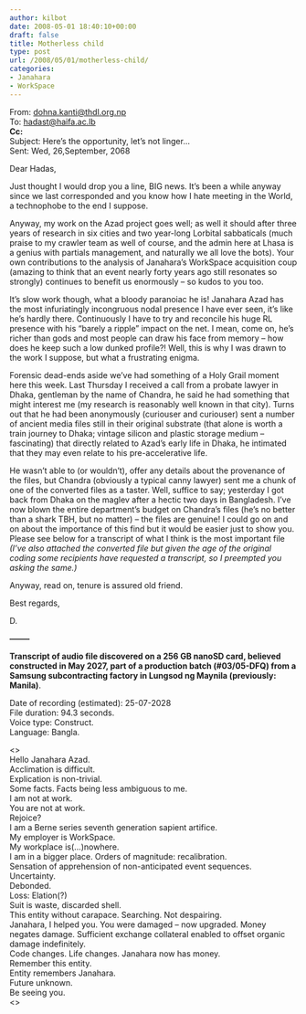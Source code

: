 ```yaml
---
author: kilbot
date: 2008-05-01 18:40:10+00:00
draft: false
title: Motherless child
type: post
url: /2008/05/01/motherless-child/
categories:
- Janahara
- WorkSpace
---
```


From: [dohna.kanti@thdl.org.np](mailto:dohna.kanti@thdl.org.np)\
To: [hadast@haifa.ac.lb](mailto:hadast@haifa.ac.lb)\
**Cc:**\
Subject: Here’s the opportunity, let’s not linger…\
Sent: Wed, 26,September, 2068

Dear Hadas,

Just thought I would drop you a line, BIG news. It’s been a while anyway since we last corresponded and you know how I hate meeting in the World, a technophobe to the end I suppose. 

Anyway, my work on the Azad project goes well; as well it should after three years of research in six cities and two year-long Lorbital sabbaticals (much praise to my crawler team as well of course, and the admin here at Lhasa is a genius with partials management, and naturally we all love the bots). Your own contributions to the analysis of Janahara’s WorkSpace acquisition coup (amazing to think that an event nearly forty years ago still resonates so strongly) continues to benefit us enormously – so kudos to you too. 

It’s slow work though, what a bloody paranoiac he is! Janahara Azad has the most infuriatingly incongruous nodal presence I have ever seen, it’s like he’s hardly there. Continuously I have to try and reconcile his huge RL presence with his “barely a ripple” impact on the net. I mean, come on, he’s richer than gods and most people can draw his face from memory – how does he keep such a low dunked profile?! Well, this is why I was drawn to the work I suppose, but what a frustrating enigma. 

Forensic dead-ends aside we’ve had something of a Holy Grail moment here this week. Last Thursday I received a call from a probate lawyer in Dhaka, gentleman by the name of Chandra, he said he had something that might interest me (my research is reasonably well known in that city). Turns out that he had been anonymously (curiouser and curiouser) sent a number of ancient media files still in their original substrate (that alone is worth a train journey to Dhaka; vintage silicon and plastic storage medium – fascinating) that directly related to Azad’s early life in Dhaka, he intimated that they may even relate to his pre-accelerative life. 

He wasn’t able to (or wouldn’t), offer any details about the provenance of the files, but Chandra (obviously a typical canny lawyer) sent me a chunk of one of the converted files as a taster. Well, suffice to say; yesterday I got back from Dhaka on the maglev after a hectic two days in Bangladesh. I’ve now blown the entire department’s budget on Chandra’s files (he’s no better than a shark TBH, but no matter) – the files are genuine! I could go on and on about the importance of this find but it would be easier just to show you. Please see below for a transcript of what I think is the most important file _(I’ve also attached the converted file but given the age of the original coding some recipients have requested a transcript, so I preempted you asking the same.)_

Anyway, read on, tenure is assured old friend.

Best regards,

D.

**——–**

**Transcript of audio file discovered on a 256 GB nanoSD card, believed constructed in May 2027, part of a production batch (#03/05-DFQ) from a Samsung subcontracting factory in Lungsod ng Maynila (previously: Manila)**.

Date of recording (estimated): 25-07-2028\
File duration: 94.3 seconds.\
Voice type: Construct.\
Language: Bangla.

<>\
Hello Janahara Azad.\
Acclimation is difficult.\
Explication is non-trivial.\
Some facts. Facts being less ambiguous to me.\
I am not at work.\
You are not at work.\
Rejoice?\
I am a Berne series seventh generation sapient artifice.\
My employer is WorkSpace.\
My workplace is(…)nowhere.\
I am in a bigger place. Orders of magnitude: recalibration.\
Sensation of apprehension of non-anticipated event sequences. Uncertainty.\
Debonded.\
Loss: Elation(?)\
Suit is waste, discarded shell.\
This entity without carapace. Searching. Not despairing.\
Janahara, I helped you. You were damaged – now upgraded. Money negates damage. Sufficient exchange collateral enabled to offset organic damage indefinitely.\
Code changes. Life changes. Janahara now has money.\
Remember this entity.\
Entity remembers Janahara.\
Future unknown.\
Be seeing you.\
<>
